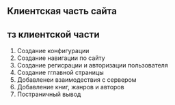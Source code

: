 ## Клиентская часть сайта
## тз клиентской части
1. Создание конфигурации
2. Создание навигации по сайту
3. Создание регисрации и авторизации пользователя
4. Создание гглавной страницы
5. Добавленеи взаимодествия с сервером
6. Добавление книг, жанров и авторов
7. Постраничный вывод
